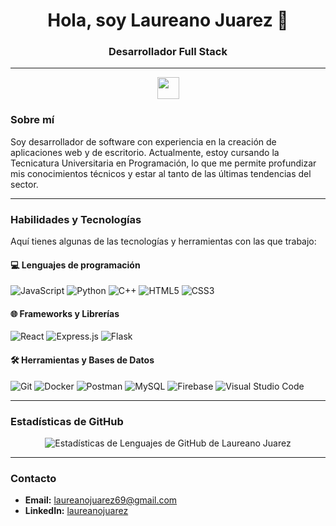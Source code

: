 <h1 align="center">Hola, soy Laureano Juarez 👋</h1>
<h3 align="center">Desarrollador Full Stack</h3>

---

<div align="center">
  <a href="https://github.com/laureanojuarez">
  <img src="https://media.giphy.com/media/hvRJCLFzcasrR4ia7z/giphy.gif" width="35" style="display:inline-block;">
  </a>
</div>

### Sobre mí

Soy desarrollador de software con experiencia en la creación de aplicaciones web y de escritorio.
Actualmente, estoy cursando la Tecnicatura Universitaria en Programación, lo que me permite profundizar mis conocimientos técnicos y estar al tanto de las últimas tendencias del sector.

---

### Habilidades y Tecnologías

Aquí tienes algunas de las tecnologías y herramientas con las que trabajo:

#### 💻 Lenguajes de programación

![JavaScript](https://img.shields.io/badge/JavaScript-%23323330.svg?style=for-the-badge&logo=javascript&logoColor=F7DF1E)
![Python](https://img.shields.io/badge/Python-%2314354C.svg?style=for-the-badge&logo=python&logoColor=white)
![C++](https://img.shields.io/badge/c++-%2300599C.svg?style=for-the-badge&logo=c%2B%2B&logoColor=white)
![HTML5](https://img.shields.io/badge/html5-%23E34F26.svg?style=for-the-badge&logo=html5&logoColor=white)
![CSS3](https://img.shields.io/badge/css3-%231572B6.svg?style=for-the-badge&logo=css3&logoColor=white)

#### 🌐 Frameworks y Librerías

![React](https://img.shields.io/badge/React-%2361DAFB.svg?style=for-the-badge&logo=react&logoColor=white)
![Express.js](https://img.shields.io/badge/Express.js-%23404D59.svg?style=for-the-badge&logo=express&logoColor=white)
![Flask](https://img.shields.io/badge/Flask-%23000000.svg?style=for-the-badge&logo=flask&logoColor=white)

#### 🛠️ Herramientas y Bases de Datos

![Git](https://img.shields.io/badge/git-%23F05033.svg?style=for-the-badge&logo=git&logoColor=white)
![Docker](https://img.shields.io/badge/Docker-%230db7ed.svg?style=for-the-badge&logo=docker&logoColor=white)
![Postman](https://img.shields.io/badge/Postman-%23FF6C37.svg?style=for-the-badge&logo=postman&logoColor=white)
![MySQL](https://img.shields.io/badge/MySQL-%23005C84.svg?style=for-the-badge&logo=mysql&logoColor=white)
![Firebase](https://img.shields.io/badge/Firebase-%23FFCA28.svg?style=for-the-badge&logo=firebase&logoColor=black)
![Visual Studio Code](https://img.shields.io/badge/Visual%20Studio%20Code-0078d7.svg?style=for-the-badge&logo=visual-studio-code&logoColor=white)

---

### Estadísticas de GitHub

<div align="center">
  <img src="https://github-readme-stats.vercel.app/api/top-langs?username=laureanojuarez&show_icons=true&locale=es&layout=compact&theme=radical" alt="Estadísticas de Lenguajes de GitHub de Laureano Juarez" />
</div>

---

### Contacto

- **Email:** [laureanojuarez69@gmail.com](mailto:laureanojuarez69@gmail.com)
- **LinkedIn:** [laureanojuarez](https://www.linkedin.com/in/laureanojuarez)
